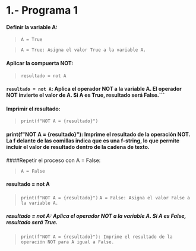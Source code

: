 # 1.- Programa 1

#### Definir la variable A:


> ```A = True```

> ```A = True: Asigna el valor True a la variable A.```

#### Aplicar la compuerta NOT:


> ```resultado = not A```
#### ```resultado = not A```: Aplica el operador NOT a la variable A. El operador NOT invierte el valor de A. Si A es True, resultado será False.```

#### Imprimir el resultado:


> ```print(f"NOT A = {resultado}")```
#### print(f"NOT A = {resultado}"): Imprime el resultado de la operación NOT. La f delante de las comillas indica que es una f-string, lo que permite incluir el valor de resultado dentro de la cadena de texto.

####Repetir el proceso con A = False:


> ```A = False```
#### resultado = not A
> ```print(f"NOT A = {resultado}")```
> ```A = False: Asigna el valor False a la variable A.```

##### resultado = not A: Aplica el operador NOT a la variable A. Si A es False, resultado será True.

> ```print(f"NOT A = {resultado}"): Imprime el resultado de la operación NOT para A igual a False.```
